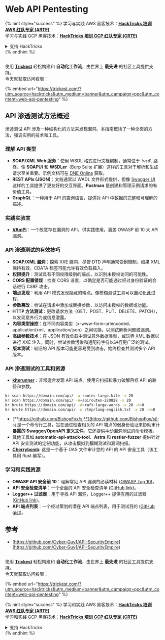 # Web API Pentesting

{% hint style="success" %}
学习与实践 AWS 黑客技术：<img src="../../.gitbook/assets/arte.png" alt="" data-size="line">[**HackTricks 培训 AWS 红队专家 (ARTE)**](https://training.hacktricks.xyz/courses/arte)<img src="../../.gitbook/assets/arte.png" alt="" data-size="line">\
学习与实践 GCP 黑客技术：<img src="../../.gitbook/assets/grte.png" alt="" data-size="line">[**HackTricks 培训 GCP 红队专家 (GRTE)**<img src="../../.gitbook/assets/grte.png" alt="" data-size="line">](https://training.hacktricks.xyz/courses/grte)

<details>

<summary>支持 HackTricks</summary>

* 查看 [**订阅计划**](https://github.com/sponsors/carlospolop)!
* **加入** 💬 [**Discord 群组**](https://discord.gg/hRep4RUj7f) 或 [**Telegram 群组**](https://t.me/peass) 或 **关注** 我们的 **Twitter** 🐦 [**@hacktricks\_live**](https://twitter.com/hacktricks\_live)**.**
* **通过向** [**HackTricks**](https://github.com/carlospolop/hacktricks) 和 [**HackTricks Cloud**](https://github.com/carlospolop/hacktricks-cloud) GitHub 仓库提交 PR 分享黑客技巧。

</details>
{% endhint %}

<figure><img src="../../.gitbook/assets/image (48).png" alt=""><figcaption></figcaption></figure>

使用 [**Trickest**](https://trickest.com/?utm\_source=hacktricks\&utm\_medium=text\&utm\_campaign=ppc\&utm\_term=trickest\&utm\_content=web-api-pentesting) 轻松构建和 **自动化工作流**，由世界上 **最先进** 的社区工具提供支持。\
今天就获取访问权限：

{% embed url="https://trickest.com/?utm_source=hacktricks&utm_medium=banner&utm_campaign=ppc&utm_content=web-api-pentesting" %}

## API 渗透测试方法概述

渗透测试 API 涉及一种结构化的方法来发现漏洞。本指南概括了一种全面的方法，强调实用的技术和工具。

### **理解 API 类型**

* **SOAP/XML Web 服务**：使用 WSDL 格式进行文档编制，通常位于 `?wsdl` 路径。像 **SOAPUI** 和 **WSDLer**（Burp Suite 扩展）这样的工具对于解析和生成请求至关重要。示例文档可在 [DNE Online](http://www.dneonline.com/calculator.asmx) 获取。
* **REST APIs (JSON)**：文档通常以 WADL 文件形式提供，但像 [Swagger UI](https://swagger.io/tools/swagger-ui/) 这样的工具提供了更友好的交互界面。**Postman** 是创建和管理示例请求的有价值工具。
* **GraphQL**：一种用于 API 的查询语言，提供对 API 中数据的完整和可理解的描述。

### **实践实验室**

* [**VAmPI**](https://github.com/erev0s/VAmPI)：一个故意存在漏洞的 API，供实践使用，涵盖 OWASP 前 10 大 API 漏洞。

### **API 渗透测试的有效技巧**

* **SOAP/XML 漏洞**：探索 XXE 漏洞，尽管 DTD 声明通常受到限制。如果 XML 保持有效，CDATA 标签可能允许有效负载插入。
* **权限提升**：测试具有不同权限级别的端点，以识别未授权访问的可能性。
* **CORS 配置错误**：检查 CORS 设置，以确定是否可能通过经过身份验证的会话进行 CSRF 攻击。
* **端点发现**：利用 API 模式发现隐藏的端点。像模糊测试工具可以自动化此过程。
* **参数篡改**：尝试在请求中添加或替换参数，以访问未授权的数据或功能。
* **HTTP 方法测试**：更改请求方法（GET、POST、PUT、DELETE、PATCH），以发现意外行为或信息泄露。
* **内容类型操控**：在不同内容类型（x-www-form-urlencoded、application/xml、application/json）之间切换，以测试解析问题或漏洞。
* **高级参数技术**：在 JSON 有效负载中测试意外数据类型，或玩弄 XML 数据以进行 XXE 注入。同时，尝试参数污染和通配符字符以进行更广泛的测试。
* **版本测试**：较旧的 API 版本可能更容易受到攻击。始终检查并测试多个 API 版本。

### **API 渗透测试的工具和资源**

* [**kiterunner**](https://github.com/assetnote/kiterunner)：非常适合发现 API 端点。使用它扫描和暴力破解目标 API 的路径和参数。
```bash
kr scan https://domain.com/api/ -w routes-large.kite -x 20
kr scan https://domain.com/api/ -A=apiroutes-220828 -x 20
kr brute https://domain.com/api/ -A=raft-large-words -x 20 -d=0
kr brute https://domain.com/api/ -w /tmp/lang-english.txt -x 20 -d=0
```
* [**https://github.com/BishopFox/sj**](https://github.com/BishopFox/sj): sj 是一个命令行工具，旨在通过检查相关的 API 端点的弱身份验证来协助审计 **暴露的 Swagger/OpenAPI 定义文件**。它还提供手动漏洞测试的命令模板。
* 其他工具如 **automatic-api-attack-tool**、**Astra** 和 **restler-fuzzer** 提供针对 API 安全测试的定制功能，从攻击模拟到模糊测试和漏洞扫描。
* [**Cherrybomb**](https://github.com/blst-security/cherrybomb): 这是一个基于 OAS 文件审计您的 API 的 API 安全工具（该工具用 Rust 编写）。

### **学习和实践资源**

* **OWASP API 安全前 10**：理解常见 API 漏洞的必读材料 ([OWASP Top 10](https://github.com/OWASP/API-Security/blob/master/2019/en/dist/owasp-api-security-top-10.pdf))。
* **API 安全检查清单**：一个全面的 API 安全检查清单 ([GitHub link](https://github.com/shieldfy/API-Security-Checklist))。
* **Logger++ 过滤器**：用于寻找 API 漏洞，Logger++ 提供有用的过滤器 ([GitHub link](https://github.com/bnematzadeh/LoggerPlusPlus-API-Filters))。
* **API 端点列表**：一个经过策划的潜在 API 端点列表，用于测试目的 ([GitHub gist](https://gist.github.com/yassineaboukir/8e12adefbd505ef704674ad6ad48743d))。

## 参考

* [https://github.com/Cyber-Guy1/API-SecurityEmpire](https://github.com/Cyber-Guy1/API-SecurityEmpire)

<figure><img src="../../.gitbook/assets/image (48).png" alt=""><figcaption></figcaption></figure>

使用 [**Trickest**](https://trickest.com/?utm\_source=hacktricks\&utm\_medium=text\&utm\_campaign=ppc\&utm\_term=trickest\&utm\_content=web-api-pentesting) 轻松构建和 **自动化工作流**，由世界上 **最先进** 的社区工具提供支持。\
今天就获取访问权限：

{% embed url="https://trickest.com/?utm_source=hacktricks&utm_medium=banner&utm_campaign=ppc&utm_content=web-api-pentesting" %}

{% hint style="success" %}
学习和实践 AWS 黑客技术：<img src="../../.gitbook/assets/arte.png" alt="" data-size="line">[**HackTricks 培训 AWS 红队专家 (ARTE)**](https://training.hacktricks.xyz/courses/arte)<img src="../../.gitbook/assets/arte.png" alt="" data-size="line">\
学习和实践 GCP 黑客技术：<img src="../../.gitbook/assets/grte.png" alt="" data-size="line">[**HackTricks 培训 GCP 红队专家 (GRTE)**<img src="../../.gitbook/assets/grte.png" alt="" data-size="line">](https://training.hacktricks.xyz/courses/grte)

<details>

<summary>支持 HackTricks</summary>

* 查看 [**订阅计划**](https://github.com/sponsors/carlospolop)!
* **加入** 💬 [**Discord 群组**](https://discord.gg/hRep4RUj7f) 或 [**telegram 群组**](https://t.me/peass) 或 **在** **Twitter** 🐦 **上关注我们** [**@hacktricks\_live**](https://twitter.com/hacktricks\_live)**.**
* **通过向** [**HackTricks**](https://github.com/carlospolop/hacktricks) 和 [**HackTricks Cloud**](https://github.com/carlospolop/hacktricks-cloud) github 仓库提交 PR 来分享黑客技巧。

</details>
{% endhint %}
